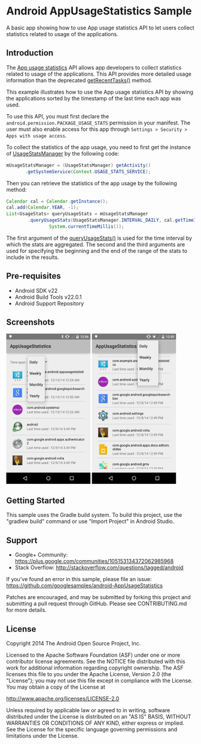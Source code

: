 
Android AppUsageStatistics Sample
===================================

A basic app showing how to use App usage statistics API to let users collect statistics related
to usage of the applications.

Introduction
------------

The [App usage statistics][1] API allows app developers to collect statistics related to usage of
the applications. This API provides more detailed usage information than the deprecated
[getRecentTasks()][2] method.

This example illustrates how to use the App usage statistics API by showing the applications sorted
by the timestamp of the last time each app was used.

To use this API, you must first declare the `android.permission.PACKAGE_USAGE_STATS` permission
in your manifest. The user must also enable access for this app through
`Settings > Security > Apps with usage access`.

To collect the statistics of the app usage, you need to first get the instance of
[UsageStatsManager][3] by the following code:

```java
mUsageStatsManager = (UsageStatsManager) getActivity()
       .getSystemService(Context.USAGE_STATS_SERVICE);
```

Then you can retrieve the statistics of the app usage by the following method:

```java
Calendar cal = Calendar.getInstance();
cal.add(Calendar.YEAR, -1);
List<UsageStats> queryUsageStats = mUsageStatsManager
        .queryUsageStats(UsageStatsManager.INTERVAL_DAILY, cal.getTimeInMillis(),
                System.currentTimeMillis());
```

The first argument of the [queryUsageStats()][4] is used for the time interval by which the
stats are aggregated. The second and the third arguments are used for specifying the beginning
and the end of the range of the stats to include in the results.

[1]: https://developer.android.com/reference/android/app/usage/package-summary.html
[2]: https://developer.android.com/reference/android/app/ActivityManager.html#getRecentTasks(int%2C%20int)
[3]: https://developer.android.com/reference/android/app/usage/UsageStatsManager.html
[4]: https://developer.android.com/reference/android/app/usage/UsageStatsManager.html#queryUsageStats(int%2C%20long%2C%20long)

Pre-requisites
--------------

- Android SDK v22
- Android Build Tools v22.0.1
- Android Support Repository

Screenshots
-------------

<img src="screenshots/screenshot-1.png" height="400" alt="Screenshot"/> <img src="screenshots/screenshot-2.png" height="400" alt="Screenshot"/> 

Getting Started
---------------

This sample uses the Gradle build system. To build this project, use the
"gradlew build" command or use "Import Project" in Android Studio.

Support
-------

- Google+ Community: https://plus.google.com/communities/105153134372062985968
- Stack Overflow: http://stackoverflow.com/questions/tagged/android

If you've found an error in this sample, please file an issue:
https://github.com/googlesamples/android-AppUsageStatistics

Patches are encouraged, and may be submitted by forking this project and
submitting a pull request through GitHub. Please see CONTRIBUTING.md for more details.

License
-------

Copyright 2014 The Android Open Source Project, Inc.

Licensed to the Apache Software Foundation (ASF) under one or more contributor
license agreements.  See the NOTICE file distributed with this work for
additional information regarding copyright ownership.  The ASF licenses this
file to you under the Apache License, Version 2.0 (the "License"); you may not
use this file except in compliance with the License.  You may obtain a copy of
the License at

http://www.apache.org/licenses/LICENSE-2.0

Unless required by applicable law or agreed to in writing, software
distributed under the License is distributed on an "AS IS" BASIS, WITHOUT
WARRANTIES OR CONDITIONS OF ANY KIND, either express or implied.  See the
License for the specific language governing permissions and limitations under
the License.
